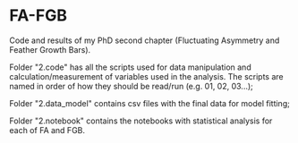 # FA-FGB
Code and results of my PhD second chapter (Fluctuating Asymmetry and Feather Growth Bars).

Folder "2.code" has all the scripts used for data manipulation and calculation/measurement of variables used in the analysis. The scripts are named in order of how they should be read/run (e.g. 01, 02, 03...);

Folder "2.data_model" contains csv files with the final data for model fitting;

Folder "2.notebook" contains the notebooks with statistical analysis for each of FA and FGB. 

